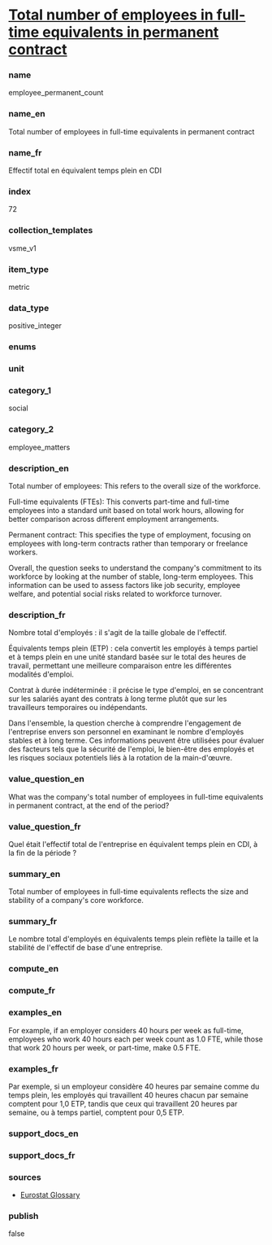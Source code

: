 
# [Total number of employees in full-time equivalents in permanent contract](#employee_permanent_count)

### name

employee_permanent_count

### name_en

Total number of employees in full-time equivalents in permanent contract

### name_fr

Effectif total en équivalent temps plein en CDI

### index

72

### collection_templates

vsme_v1

### item_type

metric

### data_type

positive_integer

### enums



### unit



### category_1

social

### category_2

employee_matters

### description_en

Total number of employees: This refers to the overall size of the workforce.

Full-time equivalents (FTEs): This converts part-time and full-time employees
into a standard unit based on total work hours, allowing for better comparison
across different employment arrangements.

Permanent contract: This specifies the type of employment, focusing on
employees with long-term contracts rather than temporary or freelance workers.

Overall, the question seeks to understand the company's commitment to its
workforce by looking at the number of stable, long-term employees. This
information can be used to assess factors like job security, employee welfare,
and potential social risks related to workforce turnover.

### description_fr

Nombre total d'employés : il s'agit de la taille globale de l'effectif.

Équivalents temps plein (ETP) : cela convertit les employés à temps partiel et
à temps plein en une unité standard basée sur le total des heures de travail,
permettant une meilleure comparaison entre les différentes modalités d'emploi.

Contrat à durée indéterminée : il précise le type d'emploi, en se concentrant
sur les salariés ayant des contrats à long terme plutôt que sur les travailleurs
temporaires ou indépendants.

Dans l'ensemble, la question cherche à comprendre l'engagement de l'entreprise
envers son personnel en examinant le nombre d'employés stables et à long terme.
Ces informations peuvent être utilisées pour évaluer des facteurs tels que la
sécurité de l'emploi, le bien-être des employés et les risques sociaux
potentiels liés à la rotation de la main-d'œuvre.

### value_question_en

What was the company's total number of employees in full-time equivalents in permanent contract,
at the end of the period?

### value_question_fr

Quel était l'effectif total de l'entreprise en équivalent temps plein en CDI, à la fin de la
période ?

### summary_en

Total number of employees in full-time equivalents reflects the size and stability of a company's
core workforce.

### summary_fr

Le nombre total d'employés en équivalents temps plein reflète la taille et la stabilité de
l'effectif de base d'une entreprise.

### compute_en

### compute_fr

### examples_en

For example, if an employer considers 40 hours per week as full-time, employees who work 40 hours
each per week count as 1.0 FTE, while those that work 20 hours per week, or part-time, make 0.5 FTE.

### examples_fr

Par exemple, si un employeur considère 40 heures par semaine comme du temps plein, les employés
qui travaillent 40 heures chacun par semaine comptent pour 1,0 ETP, tandis que ceux qui travaillent
20 heures par semaine, ou à temps partiel, comptent pour 0,5 ETP.

### support_docs_en



### support_docs_fr



### sources

- [Eurostat Glossary](https://ec.europa.eu/eurostat/statistics-explained/index.php?title=Glossary:Full-time_equivalent_(FTE))

### publish

false
